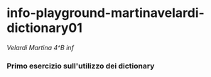 # info-playground-martinavelardi-dictionary01
_Velardi Martina 4^B inf_
### Primo esercizio sull'utilizzo dei dictionary